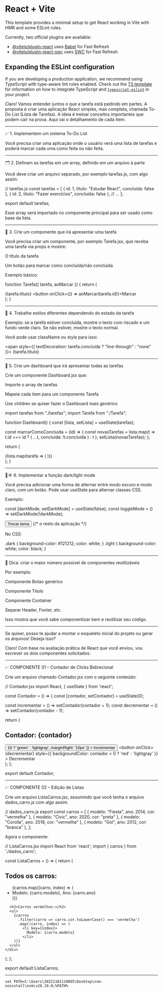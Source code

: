 # React + Vite

This template provides a minimal setup to get React working in Vite with HMR and some ESLint rules.

Currently, two official plugins are available:

- [@vitejs/plugin-react](https://github.com/vitejs/vite-plugin-react/blob/main/packages/plugin-react) uses [Babel](https://babeljs.io/) for Fast Refresh
- [@vitejs/plugin-react-swc](https://github.com/vitejs/vite-plugin-react/blob/main/packages/plugin-react-swc) uses [SWC](https://swc.rs/) for Fast Refresh

## Expanding the ESLint configuration

If you are developing a production application, we recommend using TypeScript with type-aware lint rules enabled. Check out the [TS template](https://github.com/vitejs/vite/tree/main/packages/create-vite/template-react-ts) for information on how to integrate TypeScript and [`typescript-eslint`](https://typescript-eslint.io) in your project.

Claro! Vamos entender juntos o que a tarefa está pedindo em partes. A proposta é criar uma aplicação React simples, mas completa, chamada To-Do List (Lista de Tarefas). A ideia é treinar conceitos importantes que podem cair na prova. Aqui vai o detalhamento de cada item:


---

✅ 1. Implementem um sistema To-Do List

Você precisa criar uma aplicação onde o usuário verá uma lista de tarefas e poderá marcar cada uma como feita ou não feita.


---

🗂️ 2. Definam as tarefas em um array, definido em um arquivo à parte

Você deve criar um arquivo separado, por exemplo tarefas.js, com algo assim:

// tarefas.js
const tarefas = [
  { id: 1, titulo: "Estudar React", concluida: false },
  { id: 2, titulo: "Fazer exercícios", concluida: false },
  // ...
];

export default tarefas;

Esse array será importado no componente principal para ser usado como base da lista.


---

🧩 3. Crie um componente que irá apresentar uma tarefa

Você precisa criar um componente, por exemplo Tarefa.jsx, que receba uma tarefa via props e mostre:

O título da tarefa

Um botão para marcar como concluída/não concluída


Exemplo básico:

function Tarefa({ tarefa, aoMarcar }) {
  return (
    <div>
      <span>{tarefa.titulo}</span>
      <button onClick={() => aoMarcar(tarefa.id)}>Marcar</button>
    </div>
  );
}


---

🎨 4. Trabalhe estilos diferentes dependendo do estado da tarefa

Exemplo: se a tarefa estiver concluída, mostre o texto com riscado e um fundo verde claro. Se não estiver, mostre o texto normal.

Você pode usar className ou style para isso:

<span style={{ textDecoration: tarefa.concluida ? "line-through" : "none" }}>
  {tarefa.titulo}
</span>


---

🧾 5. Crie um dashboard que irá apresentar todas as tarefas

Crie um componente Dashboard.jsx que:

Importe o array de tarefas

Mapeie cada item para um componente Tarefa

Use children se quiser fazer o Dashboard mais genérico


import tarefas from "./tarefas";
import Tarefa from "./Tarefa";

function Dashboard() {
  const [lista, setLista] = useState(tarefas);

  const marcarComoConcluida = (id) => {
    const novasTarefas = lista.map(t =>
      t.id === id ? { ...t, concluida: !t.concluida } : t
    );
    setLista(novasTarefas);
  };

  return (
    <div>
      {lista.map(tarefa => (
        <Tarefa key={tarefa.id} tarefa={tarefa} aoMarcar={marcarComoConcluida} />
      ))}
    </div>
  );
}


---

🌙☀️ 6. Implementar a função dark/light mode

Você precisa adicionar uma forma de alternar entre modo escuro e modo claro, com um botão. Pode usar useState para alternar classes CSS.

Exemplo:

const [darkMode, setDarkMode] = useState(false);
const toggleMode = () => setDarkMode(!darkMode);

<div className={darkMode ? "dark" : "light"}>
  <button onClick={toggleMode}>Trocar tema</button>
  {/* o resto da aplicação */}
</div>

No CSS:

.dark {
  background-color: #121212;
  color: white;
}
.light {
  background-color: white;
  color: black;
}


---

🧠 Dica: criar o maior número possível de componentes reutilizáveis

Por exemplo:

Componente Botao genérico

Componente Titulo

Componente Container

Separar Header, Footer, etc.


Isso mostra que você sabe componentizar bem e reutilizar seu código.


---

Se quiser, posso te ajudar a montar o esqueleto inicial do projeto ou gerar os arquivos! Deseja isso?

Claro! Com base na avaliação prática de React que você enviou, vou escrever os dois componentes solicitados:


---

✅ COMPONENTE 01 – Contador de Clicks Bidirecional

Crie um arquivo chamado Contador.jsx com o seguinte conteúdo:

// Contador.jsx
import React, { useState } from 'react';

const Contador = () => {
  const [contador, setContador] = useState(0);

  const incrementar = () => setContador(contador + 1);
  const decrementar = () => setContador(contador - 1);

  return (
    <div>
      <h2>Contador: {contador}</h2>
      <button
        onClick={incrementar}
        style={{
          backgroundColor: contador > 10 ? 'green' : 'lightgray',
          marginRight: '10px'
        }}
      >
        Incrementar
      </button>
      <button
        onClick={decrementar}
        style={{
          backgroundColor: contador < 0 ? 'red' : 'lightgray'
        }}
      >
        Decrementar
      </button>
    </div>
  );
};

export default Contador;


---

✅ COMPONENTE 02 – Edição de Listas

Crie um arquivo ListaCarros.jsx, assumindo que você tenha o arquivo dados_carro.js com algo assim:

// dados_carro.js
export const carros = [
  { modelo: "Fiesta", ano: 2014, cor: "vermelha" },
  { modelo: "Civic", ano: 2020, cor: "preta" },
  { modelo: "Corolla", ano: 2018, cor: "vermelha" },
  { modelo: "Gol", ano: 2012, cor: "branca" },
];

Agora o componente:

// ListaCarros.jsx
import React from 'react';
import { carros } from './dados_carro';

const ListaCarros = () => {
  return (
    <div>
      <h2>Todos os carros:</h2>
      <ul>
        {carros.map((carro, index) => (
          <li key={index}>
            Modelo: {carro.modelo}, Ano: {carro.ano}
          </li>
        ))}
      </ul>

      <h2>Carros vermelhos:</h2>
      <ul>
        {carros
          .filter(carro => carro.cor.toLowerCase() === 'vermelha')
          .map((carro, index) => (
            <li key={index}>
              Modelo: {carro.modelo}
            </li>
        ))}
      </ul>
    </div>
  );
};

export default ListaCarros;


---

`set PATH=C:\Users\20221101110095\Desktop\nvm-noinstall\nvm\v20.19.0;%PATH%`
